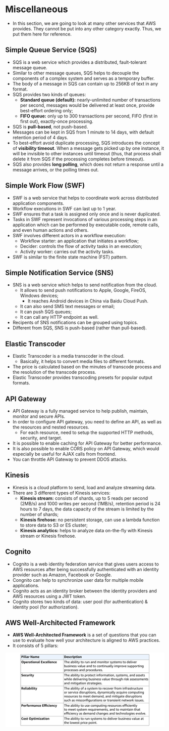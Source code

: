 # Miscellaneous

- In this section, we are going to look at many other services that AWS provides. They cannot be put into any other category exactly. Thus, we put them here for reference.

## Simple Queue Service (SQS)

- SQS is a web service which provides a distributed, fault-tolerant message queue.
- Similar to other message queues, SQS helps to decouple the components of a complex system and serves as a temporary buffer.
- The body of a message in SQS can contain up to 256KB of text in any format.
- SQS provides two kinds of queues:
	- **Standard queue (default):** nearly-unlimited number of transactions per second, messages would be delivered at least once, provide best-effort ordering only;
	- **FIFO queue:** only up to 300 transactions per second, FIFO (first in first out), exactly-once processing.
- SQS is **pull-based**, not push-based.
- Messages can be kept in SQS from 1 minute to 14 days, with default retention period of 4 days.
- To best-effort avoid duplicate processing, SQS introduces the concept of **visibility timeout**. When a message gets picked up by one instance, it will be invisible to other instances until timeout (thus, that process shall delete it from SQS if the processing completes before timeout).
- SQS also provides **long polling**, which does not return a response until a message arrives, or the polling times out.

## Simple Work Flow (SWF)

- SWF is a web service that helps to coordinate	work across distributed application components.
- Workflow executions in SWF can last up to 1 year.
- SWF ensures that a task is assigned only once and is never duplicated.
- Tasks in SWF represent invocations of various processing steps in an application which can be performed by executable code, remote calls, and even human actions and others.
- SWF involves different actors in a workflow execution:
	- Workflow starter: an application that initiates a workflow;
	- Decider: controls the flow of activity tasks in an execution;
	- Activity worker: carries out the activity tasks.
- SWF is similar to the finite state machine (FST) pattern.

## Simple Notification Service (SNS)

- SNS is a web service which helps to send notification from the cloud.
	- It allows to send push notifications to Apple, Google, FireOS, Windows devices;
		- It reaches Android devices in China via Baidu Cloud Push.
	- It can also send SMS text messages or email;
	- It can push SQS queues;
	- It can call any HTTP endpoint as well.
- Recipents of SNS notifications can be grouped using topics.
- Different from SQS, SNS is push-based (rather than pull-based).

## Elastic Transcoder

- Elastic Transcoder is a media transcoder in the cloud.
	- Basically, it helps to convert media files to different formats.
- The price is calculated based on the minutes of transcode process and the resolution of the transcode process.
- Elastic Transcoder provides transcoding presets for popular output formats.

## API Gateway

- API Gateway is a fully managed service to help publish, maintain, monitor and secure APIs.
- In order to configure API gateway, you need to define an API, as well as the resources and nested resources.
	- For each resource, need to setup the supported HTTP methods, security, and target.
- It is possible to enable caching for API Gateway for better performance.
- It is also possible to enable CORS policy on API Gateway, which would especially be useful for AJAX calls from frontend.
- You can throttle API Gateway to prevent DDOS attacks.

## Kinesis

- Kinesis is a cloud platform to send, load and analyze streaming data.
- There are 3 different types of Kinesis services:
	- **Kinesis stream:** consists of shards, up to 5 reads per second (2MB/s) and 1000 writes per second (1MB/s), retention period is 24 hours to 7 days, the data capacity of the stream is limited by the number of shards;
	- **Kinesis firehose:** no persistent storage, can use a lambda function to store data to S3 or ES cluster;
	- **Kinesis analytics:** helps to analyze data on-the-fly with Kinesis stream or Kinesis firehose.

## Cognito

- Cognito is a web identity federation service that gives users access to AWS resources after being successfully authenticated with an identity provider such as Amazon, Facebook or Google.
- Congnito can help to synchronize user data for multiple mobile applications.
- Cognito acts as an identity broker between the identity providers and AWS resources using a JWT token.
- Cognito stores two kinds of data: user pool (for authentication) & identity pool (for authorization).

## AWS Well-Architected Framework

- **AWS Well-Architected Framework** is a set of questions that you can use to evaluate how well your architecture is aligned to AWS practices.
- It consists of 5 pillars:

![5 Pillars](img/5_pillars.png)
